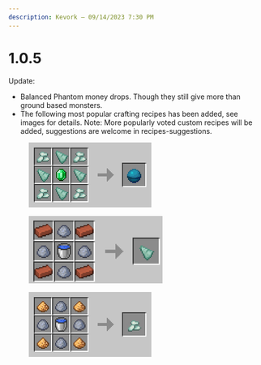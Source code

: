 ```yaml
---
description: Kevork — 09/14/2023 7:30 PM
---
```


# 1.0.5

Update:

* Balanced Phantom money drops. Though they still give more than ground based monsters.
* The following most popular crafting recipes has been added, see images for details. Note: More popularly voted custom recipes will be added, suggestions are welcome in ⁠recipes-suggestions.

<figure><img src="../../.gitbook/assets/image (16).png" alt="" width="242"><figcaption></figcaption></figure>

<figure><img src="../../.gitbook/assets/image (17).png" alt="" width="264"><figcaption></figcaption></figure>

<figure><img src="../../.gitbook/assets/image (18).png" alt="" width="242"><figcaption></figcaption></figure>

